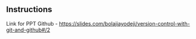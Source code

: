 
## Instructions 
Link for PPT Github -  https://slides.com/bolajiayodeji/version-control-with-git-and-github#/2
